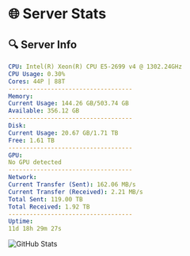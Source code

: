 # 🌐 Server Stats
## 🔍 Server Info
```yaml
CPU: Intel(R) Xeon(R) CPU E5-2699 v4 @ 1302.24GHz
CPU Usage: 0.30%
Cores: 44P | 88T
-----------------------------------
Memory:
Current Usage: 144.26 GB/503.74 GB
Available: 356.12 GB
-----------------------------------
Disk:
Current Usage: 20.67 GB/1.71 TB
Free: 1.61 TB
-----------------------------------
GPU:
No GPU detected
-----------------------------------
Network:
Current Transfer (Sent): 162.06 MB/s
Current Transfer (Received): 2.21 MB/s
Total Sent: 119.00 TB
Total Received: 1.92 TB
-----------------------------------
Uptime:
11d 18h 29m 27s
```
![GitHub Stats](https://img.shields.io/badge/Updated-2025-02-19_17:12:45-blue)